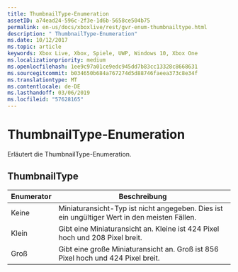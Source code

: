 ```yaml
---
title: ThumbnailType-Enumeration
assetID: a74ead24-596c-2f3e-1d6b-5658ce504b75
permalink: en-us/docs/xboxlive/rest/gvr-enum-thumbnailtype.html
description: " ThumbnailType-Enumeration"
ms.date: 10/12/2017
ms.topic: article
keywords: Xbox Live, Xbox, Spiele, UWP, Windows 10, Xbox One
ms.localizationpriority: medium
ms.openlocfilehash: 1ee9c97a01ce9edc945dd7b83cc13328c8668631
ms.sourcegitcommit: b034650b684a767274d5d88746faeea373c8e34f
ms.translationtype: MT
ms.contentlocale: de-DE
ms.lasthandoff: 03/06/2019
ms.locfileid: "57628165"
---
```

# <a name="thumbnailtype-enumeration"></a>ThumbnailType-Enumeration
Erläutert die ThumbnailType-Enumeration. 
<a id="ID4ER"></a>

 
## <a name="thumbnailtype"></a>ThumbnailType
 
| <b>Enumerator</b>| <b>Beschreibung</b>| 
| --- | --- | 
| Keine| Miniaturansicht-Typ ist nicht angegeben. Dies ist ein ungültiger Wert in den meisten Fällen.| 
| Klein| Gibt eine Miniaturansicht an. Kleine ist 424 Pixel hoch und 208 Pixel breit.| 
| Groß| Gibt eine große Miniaturansicht an. Groß ist 856 Pixel hoch und 424 Pixel breit.| 
  